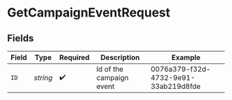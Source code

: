 # GetCampaignEventRequest


## Fields

| Field                                | Type                                 | Required                             | Description                          | Example                              |
| ------------------------------------ | ------------------------------------ | ------------------------------------ | ------------------------------------ | ------------------------------------ |
| `ID`                                 | *string*                             | :heavy_check_mark:                   | Id of the campaign event             | 0076a379-f32d-4732-9e91-33ab219d8fde |